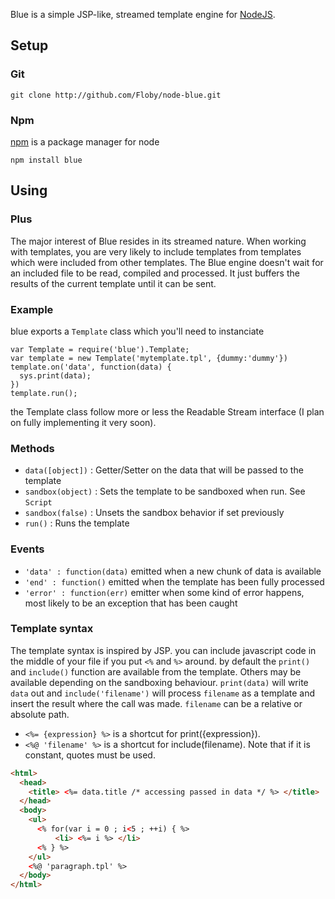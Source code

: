 Blue is a simple JSP-like, streamed template engine for [NodeJS](http://github.com/ry/node).

## Setup

### Git

	git clone http://github.com/Floby/node-blue.git

### Npm
[npm](http://github.com/isaacs/npm) is a package manager for node

	npm install blue

## Using

### Plus

The major interest of Blue resides in its streamed nature. When working with templates, you
are very likely to include templates from templates which were included from other templates.
The Blue engine doesn't wait for an included file to be read, compiled and processed. It just
buffers the results of the current template until it can be sent.

### Example

blue exports a `Template` class which you'll need to instanciate

	var Template = require('blue').Template;
	var template = new Template('mytemplate.tpl', {dummy:'dummy'})
	template.on('data', function(data) {
	  sys.print(data);
	})
	template.run();

the Template class follow more or less the Readable Stream interface (I plan on fully implementing it very soon).

### Methods
* `data([object])` : Getter/Setter on the data that will be passed to the template
* `sandbox(object)` : Sets the template to be sandboxed when run. See `Script`
* `sandbox(false)` : Unsets the sandbox behavior if set previously
* `run()` : Runs the template

### Events
* `'data' : function(data)`  emitted when a new chunk of data is available
* `'end' : function()` emitted when the template has been fully processed
* `'error' : function(err)` emitter when some kind of error happens, most likely to be an exception that has been caught

### Template syntax

The template syntax is inspired by JSP. you can include javascript code in the middle of your
file if you put `<%` and `%>` around. by default the `print()` and `include()` function are available
from the template. Others may be available depending on the sandboxing behaviour. `print(data)` will 
write `data` out and `include('filename')` will process `filename` as a template and insert the 
result where the call was made. `filename` can be a relative or absolute path.

* `<%= {expression} %>` is a shortcut for print({expression}).
* `<%@ 'filename' %>` is a shortcut for include(filename). Note that if it is constant, quotes
must be used.


```html
<html>
  <head>
    <title> <%= data.title /* accessing passed in data */ %> </title>
  </head>
  <body>
    <ul>
      <% for(var i = 0 ; i<5 ; ++i) { %>
          <li> <%= i %> </li>
      <% } %>
    </ul>
    <%@ 'paragraph.tpl' %>
  </body>
</html>
```


